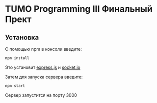 # TUMO Programming III Финальный Прект

## Установка

С помощью npm в консоли введите:

```bash
npm install
```

Это установит [express.js](https://expressjs.com/) и [socket.io](https://socket.io/)

Затем для запуска сервера введите:

```bash
npm start
```

Сервер запустится на порту 3000